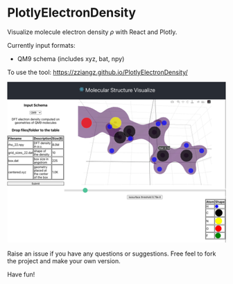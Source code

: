 # PlotlyElectronDensity

Visualize molecule electron density $\rho$ with React and Plotly.

Currently input formats:

- QM9 schema (includes xyz, bat, npy)


To use the tool: https://zziangz.github.io/PlotlyElectronDensity/

![demo](public/demo.png)

Raise an issue if you have any questions or suggestions. Free feel to fork the project and make your own version.

Have fun!
